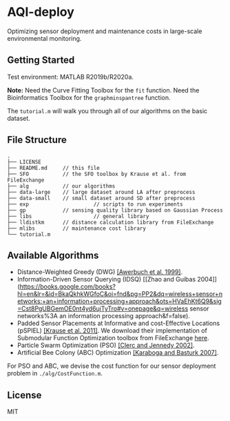 # AQI-deploy
Optimizing sensor deployment and maintenance costs in large-scale environmental monitoring.

## Getting Started

Test environment: MATLAB R2019b/R2020a.

**Note:** Need the Curve Fitting Toolbox for the `fit` function.  Need the Bioinformatics Toolbox for the `graphminspantree` function.

The `tutorial.m` will walk you through all of our algorithms on the basic dataset.

## File Structure

```
.
├── LICENSE
├── README.md     // this file
├── SFO           // the SFO toolbox by Krause et al. from FileExchange
├── alg           // our algorithms
├── data-large    // large dataset around LA after preprocess
├── data-small    // small dataset around SD after preprocess
├── exp						// scripts to run experiments
├── gp            // sensing quality library based on Gaussian Process
├── libs					// general library
├── lldistkm      // distance calculation library from FileExchange
├── mlibs         // maintenance cost library
└── tutorial.m
```

## Available Algorithms

* Distance-Weighted Greedy (DWG) [[Awerbuch et al. 1999]](https://www.cs.tau.ac.il/~azar/kmst.pdf).
* Information-Driven Sensor Querying (IDSQ) [[Zhao and Guibas 2004]](https://books.google.com/books?hl=en&lr=&id=BkaQkhkWGfoC&oi=fnd&pg=PP2&dq=wireless+sensor+networks:+an+information+processing+approach&ots=HVaEhKt6Q9&sig=Cst8PgUBGemOE0nt4yd6ujTyTro#v=onepage&q=wireless sensor networks%3A an information processing approach&f=false).
* Padded Sensor Placements at Informative and cost-Effective Locations (pSPIEL) [[Krause et al. 2011]](https://dl.acm.org/doi/10.1145/1921621.1921625). We download their implementation of Submodular Function Optimization toolbox from FileExchange [here](https://www.mathworks.com/matlabcentral/fileexchange/20504-submodular-function-optimization).
* Particle Swarm Optimization (PSO) [[Clerc and Jennedy 2002]](https://ieeexplore.ieee.org/abstract/document/985692).
* Artificial Bee Colony (ABC) Optimization [[Karaboga and Basturk 2007]](https://link.springer.com/article/10.1007/s10898-007-9149-x).

For PSO and ABC, we devise the cost function for our sensor deployment problem in `./alg/CostFunction.m`.

## License

MIT

